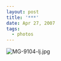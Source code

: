 ```yaml
---
layout: post
title: '***'
date: Apr 27, 2007
tags:
  - photos
---
```


![MG-9104-lj.jpg](upload://MG-9104-lj.jpg)
